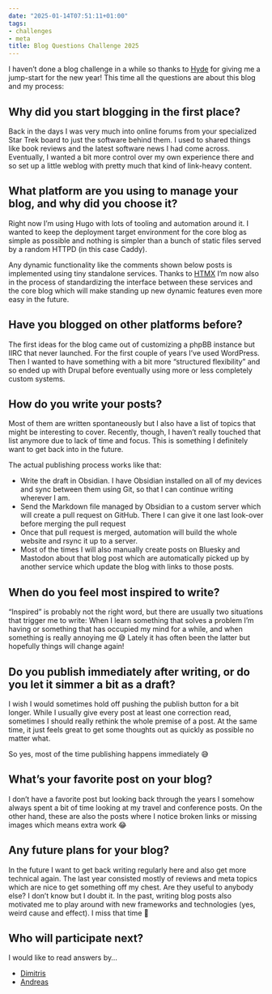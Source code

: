 ```yaml
---
date: "2025-01-14T07:51:11+01:00"
tags:
- challenges
- meta
title: Blog Questions Challenge 2025
---
```


I haven’t done a blog challenge in a while so thanks to [Hyde](https://lazybea.rs/bqc-25/) for giving me a jump-start for the new year! This time all the questions are about this blog and my process:

## Why did you start blogging in the first place?

Back in the days I was very much into online forums from your specialized Star Trek board to just the software behind them. I used to shared things like book reviews and the latest software news I had come across. Eventually, I wanted a bit more control over my own experience there and so set up a little weblog with pretty much that kind of link-heavy content.

## What platform are you using to manage your blog, and why did you choose it?

Right now I’m using Hugo with lots of tooling and automation around it. I wanted to keep the deployment target environment for the core blog as simple as possible and nothing is simpler than a bunch of static files served by a random HTTPD (in this case Caddy).

Any dynamic functionality like the comments shown below posts is implemented using tiny standalone services. Thanks to [HTMX](https://htmx.org/) I’m now also in the process of standardizing the interface between these services and the core blog which will make standing up new dynamic features even more easy in the future.

## Have you blogged on other platforms before?

The first ideas for the blog came out of customizing a phpBB instance but IIRC that never launched. For the first couple of years I’ve used WordPress. Then I wanted to have something with a bit more “structured flexibility” and so ended up with Drupal before eventually using more or less completely custom systems.

## How do you write your posts?

Most of them are written spontaneously but I also have a list of topics that might be interesting to cover. Recently, though, I haven’t really touched that list anymore due to lack of time and focus. This is something I definitely want to get back into in the future.

The actual publishing process works like that:

- Write the draft in Obsidian. I have Obsidian installed on all of my devices and sync between them using Git, so that I can continue writing wherever I am.
- Send the Markdown file managed by Obsidian to a custom server which will create a pull request on GitHub. There I can give it one last look-over before merging the pull request
- Once that pull request is merged, automation will build the whole website and rsync it up to a server.
- Most of the times I will also manually create posts on Bluesky and Mastodon about that blog post which are automatically picked up by another service which update the blog with links to those posts.

## When do you feel most inspired to write?

“Inspired” is probably not the right word, but there are usually two situations that trigger me to write: When I learn something that solves a problem I’m having or something that has occupied my mind for a while, and when something is really annoying me 😅 Lately it has often been the latter but hopefully things will change again!

## Do you publish immediately after writing, or do you let it simmer a bit as a draft?

I wish I would sometimes hold off pushing the publish button for a bit longer. While I usually give every post at least one correction read, sometimes I should really rethink the whole premise of a post. At the same time, it just feels great to get some thoughts out as quickly as possible no matter what.

So yes, most of the time publishing happens immediately 😅

## What’s your favorite post on your blog?

I don’t have a favorite post but looking back through the years I somehow always spent a bit of time looking at my travel and conference posts. On the other hand, these are also the posts where I notice broken links or missing images which means extra work 😂

## Any future plans for your blog?

In the future I want to get back writing regularly here and also get more technical again. The last year consisted mostly of reviews and meta topics which are nice to get something off my chest. Are they useful to anybody else? I don’t know but I doubt it. In the past, writing blog posts also motivated me to play around with new frameworks and technologies (yes, weird cause and effect). I miss that time 🙂

## Who will participate next?

I would like to read answers by…

- [Dimitris](https://dsotirakis.fyi/)
- [Andreas](https://madflex.de/)